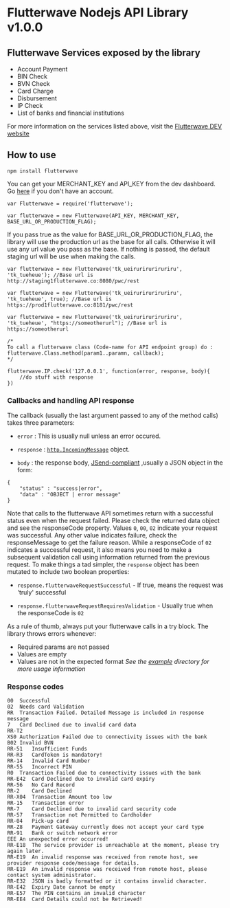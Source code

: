 # Flutterwave Nodejs API Library v1.0.0

## Flutterwave Services exposed by the library

- Account Payment
- BIN Check
- BVN Check
- Card Charge
- Disbursement
- IP Check
- List of banks and financial institutions

For more information on the services listed above, visit the [Flutterwave DEV website](http://www.flutterwave.com/#/api?_k=iqvjlk)

## How to use

`npm install flutterwave`


 You can get your MERCHANT_KEY and API_KEY from the dev dashboard. Go [here](https://www.flutterwavedev.com/signup/) if you don't have an account.

 
```
var Flutterwave = require('flutterwave');

var flutterwave = new Flutterwave(API_KEY, MERCHANT_KEY, BASE_URL_OR_PRODUCTION_FLAG);
```

If you pass true as the value for BASE_URL_OR_PRODUCTION_FLAG, the library will use the production url as the base for all calls. Otherwise it will use any url value you pass as the base. 
If nothing is passed, the default staging url will be use when making the calls.

```
var flutterwave = new Flutterwave('tk_ueiruriruriruriru', 'tk_tueheue'); //Base url is http://staging1flutterwave.co:8080/pwc/rest

var flutterwave = new Flutterwave('tk_ueiruriruriruriru', 'tk_tueheue', true); //Base url is https://prod1flutterwave.co:8181/pwc/rest

var flutterwave = new Flutterwave('tk_ueiruriruriruriru', 'tk_tueheue', "https://someotherurl"); //Base url is https://someotherurl
```

```
/*
To call a flutterwave class (Code-name for API endpoint group) do :
flutterwave.Class.method(param1..paramn, callback);
*/

flutterwave.IP.check('127.0.0.1', function(error, response, body){
	//do stuff with response
})
```

### Callbacks and handling API response

The callback (usually the last argument passed to any of the method calls) takes three parameters:

* `error` : This is usually null unless an error occured.

* `response` : [`http.IncomingMessage`](http://nodejs.org/api/http.html#http_class_http_clientrequest) object. 

* `body` : the response body, [JSend-compliant](https://labs.omniti.com/labs/jsend) ,usually a JSON object in the form:
```
{
	"status" : "success|error",
	"data" : "OBJECT | error message"
}
```

Note that calls to the flutterwave API sometimes return with a successful status even when the request failed. Please check the returned data object and see the responseCode property. Values `0`, `00`, `02` indicate your request was successful. Any other value indicates failure, check the responseMessage to get the failure reason. While a responseCode of `02` indicates a successful request, it also means you need to make a subsequent validation call using information returned from the previous request. To make things a tad simpler, the `response` object has been mutated to include two boolean properties:

* `response.flutterwaveRequestSuccessful` - If true, means the request was 'truly' successful 

* `response.flutterwaveRequestRequiresValidation` - Usually true when the responseCode is `02`

As a rule of thumb, always put your flutterwave calls in a try block. The library throws errors whenever:
* Required params are not passed
* Values are empty
* Values are not in the expected format
_See the [example](https://github.com/Flutterwave/flutterwave-node/tree/master/examples) directory for more usage information_

### Response codes
```
00  Successful
02  Needs card Validation
RR  Transaction Failed. Detailed Message is included in response message
7   Card Declined due to invalid card data
RR-T2   
XS0 Authorization Failed due to connectivity issues with the bank
B02 Invalid BVN
RR-51   Insufficient Funds
RR-R3   CardToken is mandatory!
RR-14   Invalid Card Number
RR-55   Incorrect PIN
R0  Transaction Failed due to connectivity issues with the bank
RR-E42  Card Declined due to invalid card expiry
RR-56   No Card Record
RR-2    Card Declined
RR-X04  Transaction Amount too low
RR-15   Transaction error
RR-7    Card Declined due to invalid card security code
RR-57   Transaction not Permitted to Cardholder
RR-04   Pick-up card
RR-Z8   Payment Gateway currently does not accept your card type
RR-91   Bank or switch network error
EEE An unexpected error occurred!
RR-E18  The service provider is unreachable at the moment, please try again later.
RR-E19  An invalid response was received from remote host, see provider response code/message for details.
RR-E19  An invalid response was received from remote host, please contact system administrator.
RR-E32  JSON is badly formatted or it contains invalid character.
RR-E42  Expiry Date cannot be empty
RR-E57  The PIN contains an invalid character
RR-EE4  Card Details could not be Retrieved!
```
